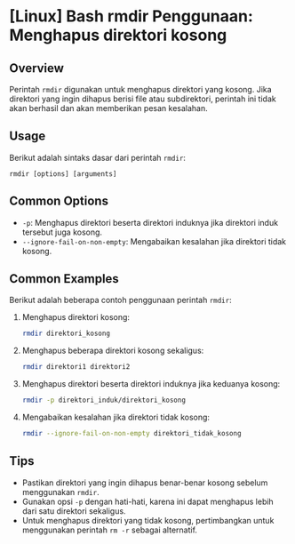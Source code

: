 # [Linux] Bash rmdir Penggunaan: Menghapus direktori kosong

## Overview
Perintah `rmdir` digunakan untuk menghapus direktori yang kosong. Jika direktori yang ingin dihapus berisi file atau subdirektori, perintah ini tidak akan berhasil dan akan memberikan pesan kesalahan.

## Usage
Berikut adalah sintaks dasar dari perintah `rmdir`:

```
rmdir [options] [arguments]
```

## Common Options
- `-p`: Menghapus direktori beserta direktori induknya jika direktori induk tersebut juga kosong.
- `--ignore-fail-on-non-empty`: Mengabaikan kesalahan jika direktori tidak kosong.

## Common Examples
Berikut adalah beberapa contoh penggunaan perintah `rmdir`:

1. Menghapus direktori kosong:
   ```bash
   rmdir direktori_kosong
   ```

2. Menghapus beberapa direktori kosong sekaligus:
   ```bash
   rmdir direktori1 direktori2
   ```

3. Menghapus direktori beserta direktori induknya jika keduanya kosong:
   ```bash
   rmdir -p direktori_induk/direktori_kosong
   ```

4. Mengabaikan kesalahan jika direktori tidak kosong:
   ```bash
   rmdir --ignore-fail-on-non-empty direktori_tidak_kosong
   ```

## Tips
- Pastikan direktori yang ingin dihapus benar-benar kosong sebelum menggunakan `rmdir`.
- Gunakan opsi `-p` dengan hati-hati, karena ini dapat menghapus lebih dari satu direktori sekaligus.
- Untuk menghapus direktori yang tidak kosong, pertimbangkan untuk menggunakan perintah `rm -r` sebagai alternatif.